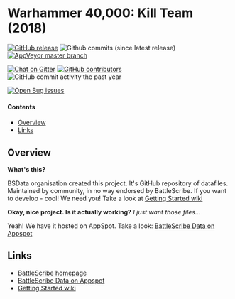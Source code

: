 Warhammer 40,000: Kill Team (2018)
==================================

[![GitHub release](https://img.shields.io/github/release/BSData/wh40k-killteam.svg?style=flat-square)](https://github.com/BSData/wh40k-killteam/releases/latest)
![Github commits (since latest release)](https://img.shields.io/github/commits-since/BSData/wh40k-killteam/latest.svg?style=flat-square)
[![AppVeyor master branch](https://img.shields.io/appveyor/ci/BSData/wh40k-killteam/master.svg?style=flat-square&logo=appveyor)](https://ci.appveyor.com/project/BSData/wh40k-killteam)

[![Chat on Gitter](https://img.shields.io/gitter/room/BSData/wh40k-killteam.svg?style=flat-square&logo=gitter-white)](https://gitter.im/BSData/wh40k-killteam)
[![GitHub contributors](https://img.shields.io/github/contributors/BSData/wh40k-killteam.svg?style=flat-square)](https://github.com/BSData/wh40k-killteam/graphs/contributors)
![GitHub commit activity the past year](https://img.shields.io/github/commit-activity/y/BSData/wh40k-killteam.svg?style=flat-square)

[![Open Bug issues](https://img.shields.io/github/issues/bsdata/wh40k-killteam/Type%3A%20bug.svg?style=for-the-badge)](https://github.com/BSData/wh40k-killteam/issues?q=is%3Aissue+is%3Aopen+label%3A%22Type%3A+bug%22)

#### Contents ####

* [Overview][]
* [Links][]

## Overview ##
[Overview]: #overview

__What's this?__

BSData organisation created this project. It's GitHub repository of datafiles.
Maintained by community, in no way endorsed by BattleScribe. If you want
to develop - cool! We need you! Take a look at [Getting Started wiki][]

__Okay, nice project. Is it actually working?__ _I just want those files..._

Yeah! We have it hosted on AppSpot. Take a look: [BattleScribe Data on Appspot][]


## Links ##
[Links]: #links

* [BattleScribe homepage][]
* [BattleScribe Data on Appspot][]
* [Getting Started wiki][]


[BattleScribe homepage]: http://www.battlescribe.net/
[BattleScribe Data on Appspot]: http://battlescribedata.appspot.com/#/repos
[Getting Started wiki]: https://github.com/BSData/bsdata/wiki/Home#getting-started
